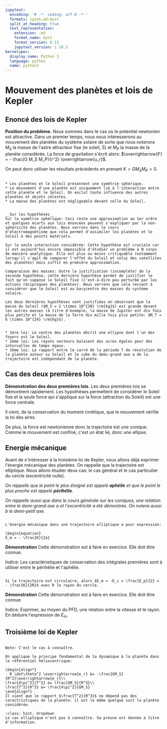 ```yaml
---
jupytext:
  encoding: '# -*- coding: utf-8 -*-'
  formats: ipynb,md:myst
  split_at_heading: true
  text_representation:
    extension: .md
    format_name: myst
    format_version: 0.13
    jupytext_version: 1.10.3
kernelspec:
  display_name: Python 3
  language: python
  name: python3
---
```

# Mouvement des planètes et lois de Kepler

## Enoncé des lois de Kepler


__Position du problème.__
Nous sommes dans le cas où le potentiel newtonien est attractive. Dans un premier temps, nous nous intéresserons au mouvement des planètes du système solaire de sorte que nous noterons $M_S$ la masse de l'astre attracteur fixe (le soleil, S) et $M_P$ la masse de la planète considérée. La force de gravitation s'écrit alors: $\overrightarrow{F} = - \frac{G M_S M_P}{r^2} \overrightarrow{u_r}$.

On peut donc utiliser les résultats précédents en prenant $K = G M_S M_P >0$.


````{important} __Fondamental : Hypothèses des lois de Kepler__

* Les planètes et le Soleil présentent une symétrie sphérique.
* Le mouvement d'une planète est uniquement lié à l'interaction entre cette planète et le Soleil. On exclut toute influence des autres planètes et objets célestes.
* La masse des planètes est négligeable devant celle du Soleil.
````

````{dropdown} Remarque

__Sur les hypothèses__
Sur la symétrie sphérique: Ceci reste une approximation au 1er ordre et quelques écarts aux lois énoncées peuvent s'expliquer par la non-sphéricité des planètes. Nous verrons dans le cours d'électromagnétisme que cela permet d'assimiler les planètes et le Soleil à des points matériels.

Sur la seule interaction considérée: Cette hypothèse est cruciale car il est aujourd'hui encore impossible d'étudier un problème à N corps de manière analytique. Elle est plus ou moins critiquable (notamment lorsqu'il s'agit de comparer l'effet du Soleil et celui des satellites des planètes) mais suffit en première approximation.

Comparaison des masses: Outre la justification (incomplète) de la seconde hypothèse, cette dernière hypothèse permet de justifier le fait qu'on suppose le Soleil fixe (c'est-à-dire peu perturbé par les actions réciproques des planètes). Nous verrons que cela revient à considérer que le Soleil est au barycentre des masses du système solaire.

Les deux dernières hypothèses sont justifiées en observant que la masse du Soleil ($M_S = 2 \times 10^{30} \rm{kg}$) est grande devant les autres masses (à titre d'exemple, la masse de Jupiter est dix fois plus petite et la masse de la Terre dix mille fois plus petite: $M_T = 6 \times 10^{24} \rm{kg}$).

````

````{important} __Fondamental : Lois de Kepler__

* 1ère loi: Le centre des planètes décrit une ellipse dont l'un des foyers est le Soleil.
* 2ème loi: Les rayons vecteurs balaient des aires égales pour des intervalles de temps égaux.
* 3ème loi: Le rapport entre le carré de la période T de révolution de la planète autour su Soleil et le cube du demi-grand axe a de la trajectoire est indépendant de la planète.
````

## Cas des deux premières lois


__Démonstration des deux premières lois.__
Les deux premières lois se démontrent rapidement. Les hypothèses permettent de considérer le Soleil fixe et la seule force qui s'applique sur la force (attraction du Soleil) est une force centrale.

Il vient, de la conservation du moment cinétique, que le mouvement vérifie la loi des aires.

De plus, la force est newtonienne donc la trajectoire est une conique. Comme le mouvement est confiné, c'est un état lié, donc une ellipse.


## Energie mécanique


Avant de s'intéresser à la troisième loi de Kepler, nous allons déjà exprimer l'énergie mécanique des planètes. On rappelle que la trajectoire est elliptique. Nous allons étudier deux cas: le cas général et le cas particulier du cercle (excentricité nulle).


_On rappelle que le point le plus éloigné est appelé __aphélie__ et que le point le plus proche est appelé __périhélie__._

_On rappelle aussi que dans le cours générale sur les coniques, une relation entre le demi-grand axe $a$ et l'excentricité a été démontrée. On notera aussi b le demi-petit axe._

````{important} __Fondamental : Relation énergie mécanique et demi-grand axe.__

L'énergie mécanique dans une trajectoire elliptique a pour expression:

\begin{equation}
E_m = - \frac{K}{2a}
````


__Démonstration__
Cette démonstration est à faire en exercice. Elle doit être connue.

Indice: Les caractéristiques de conservation des intégrales premières sont à utiliser entre le périhélie et l'aphélie.


````{important} __Fondamental : Cas circulaire__

Si la trajectoire est circulaire, alors $E_m = -E_c = \frac{E_p}{2} = - \frac{K}{2R}$ avec R le rayon du cercle.
````


__Démonstration__
Cette démonstration est à faire en exercice. Elle doit être connue.

Indice: Exprimer, au moyen du PFD, une relation entre la vitesse et le rayon. En déduire l'expression de $E_m$.


## Troisième loi de Kepler

````{important} __Fondamental : Cas d'un mouvement circulaire__

Note: C'est le cas à connaître.

On applique le principe fondamental de la dynamique à la planète dans le référentiel héliocentrique:

\begin{align*}
- R \dot\theta^2 \overrightarrow{e_r} &= -\frac{GM_S}{R^2}\overrightarrow{e_r}\\
\frac{4\pi^2}{T^2} &= \frac{GM_S}{R^3}\\
\frac{T^2}{R^3} &= \frac{4\pi^2}{GM_S}
\end{align*}
Il vient que le rapport $\frac{T^2}{R^3}$ ne dépend pas des caractristiques de la planète: il est le même quelque soit la planète considérée.
````

````{admonition} Complément : Cas elliptique
:class: hint, dropdown
Le cas elliptique n'est pas à connaître. Sa preuve est donnée à titre d'information.
````

